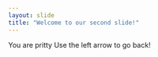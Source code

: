 ```yaml
---
layout: slide
title: "Welcome to our second slide!"
---
```

You are pritty
Use the left arrow to go back!
